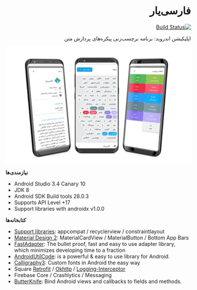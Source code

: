 <div dir="rtl">

# فارسی‌یار

[![Build Status](https://travis-ci.org/Text-Mining/android-app.svg?branch=master)](https://travis-ci.org/Text-Mining/android-app)

اپلیکیشن اندروید: برنامه برچسب‌زنی پیکره‌های پردازش متن

<p align="center"><img src="assets/screenshot.png" /></p>
</div>

**نیاز‌مندی‌ها**
- Android Studio 3.4 Canary 10
- JDK 8
- Android SDK Build tools 28.0.3
- Supports API Level +17
- Support libraries with androidx v1.0.0

**کتابخانه‌ها**
- [Support libraries]: appcompat / recyclerview / constraintlayout
- [Material Design 2]: MaterialCardView / MaterialButton / Bottom App Bars
- [FastAdapter]: The bullet proof, fast and easy to use adapter library, which minimizes developing time to a fraction
- [AndroidUtilCode]: is a powerful & easy to use library for Android. 
- [Calligraphy3]: Custom fonts in Android the easy way
- Square [Retrofit] / [Okhttp] / [Logging-Interceptor]
- Firebase Core / Crashlytics / Messaging
- [ButterKnife]: Bind Android views and callbacks to fields and methods.

[Support libraries]: https://developer.android.com/jetpack/androidx/
[Material Design 2]: https://material.io/develop/android/
[FastAdapter]: https://github.com/mikepenz/FastAdapter
[AndroidUtilCode]: https://github.com/Blankj/AndroidUtilCode
[Calligraphy3]: https://github.com/InflationX/Calligraphy
[Retrofit]: https://github.com/square/retrofit
[Okhttp]: https://github.com/square/okhttp
[Logging-Interceptor]: https://github.com/square/okhttp/tree/master/okhttp-logging-interceptor
[ButterKnife]: https://github.com/JakeWharton/butterknife
